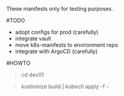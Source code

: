 These manifests only for testing purposes.

#TODO

- adopt configs for prod (carefully)
- integrate vault
- move k8s-manifests to environment repo
- integrate with ArgoCD (carefully)


#HOWTO

> cd dev01

> kustomize build  | kubectl apply -f -